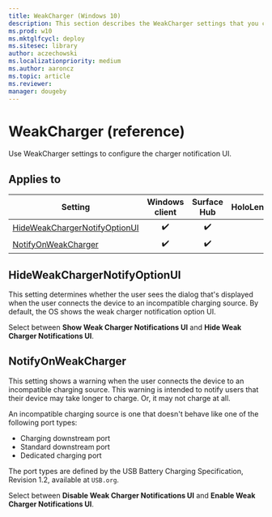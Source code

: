 ```yaml
---
title: WeakCharger (Windows 10)
description: This section describes the WeakCharger settings that you can configure in provisioning packages for Windows 10 using Windows Configuration Designer.
ms.prod: w10
ms.mktglfcycl: deploy
ms.sitesec: library
author: aczechowski
ms.localizationpriority: medium
ms.author: aaroncz
ms.topic: article
ms.reviewer: 
manager: dougeby
---
```


# WeakCharger (reference)


Use WeakCharger settings to configure the charger notification UI.


## Applies to

| Setting   | Windows client | Surface Hub | HoloLens | IoT Core |
| --- | :---: | :---: | :---: | :---: | 
| [HideWeakChargerNotifyOptionUI](#hideweakchargernotifyoptionui) | ✔️ | ✔️ |  |   |
| [NotifyOnWeakCharger](#notifyonweakcharger) | ✔️ | ✔️ |  |   |


## HideWeakChargerNotifyOptionUI

This setting determines whether the user sees the dialog that's displayed when the user connects the device to an incompatible charging source. By default, the OS shows the weak charger notification option UI. 

Select between **Show Weak Charger Notifications UI** and **Hide Weak Charger Notifications UI**.

## NotifyOnWeakCharger

This setting shows a warning when the user connects the device to an incompatible charging source. This warning is intended to notify users that their device may take longer to charge. Or, it may not charge at all.

An incompatible charging source is one that doesn't behave like one of the following port types:

- Charging downstream port
- Standard downstream port 
- Dedicated charging port

The port types are defined by the USB Battery Charging Specification, Revision 1.2, available at `USB.org`.

Select between **Disable Weak Charger Notifications UI** and **Enable Weak Charger Notifications UI**.

